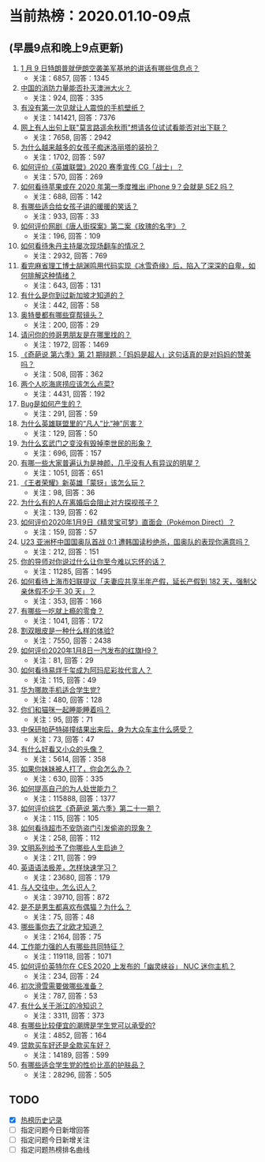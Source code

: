 # 当前热榜：2020.01.10-09点
## (早晨9点和晚上9点更新)
1. [1 月 9 日特朗普就伊朗空袭美军基地的讲话有哪些信息点？](https://www.zhihu.com/question/365389027)
    * 关注：6857, 回答：1345
2. [中国的消防力量能否扑灭澳洲大火？](https://www.zhihu.com/question/365065586)
    * 关注：924, 回答：335
3. [有没有第一次见就让人震惊的手机壁纸？](https://www.zhihu.com/question/309298287)
    * 关注：141421, 回答：7376
4. [网上有人出句上联"莫言路遥余秋雨"想请各位试试看能否对出下联？](https://www.zhihu.com/question/359189927)
    * 关注：7658, 回答：2942
5. [为什么越来越多的女孩子痴迷洛丽塔的装扮？](https://www.zhihu.com/question/285494667)
    * 关注：1702, 回答：597
6. [如何评价《英雄联盟》2020 赛季宣传 CG「战士」？](https://www.zhihu.com/question/365521044)
    * 关注：570, 回答：269
7. [如何看待苹果或在 2020 年第一季度推出 iPhone 9？会就是 SE2 吗？](https://www.zhihu.com/question/365442037)
    * 关注：688, 回答：142
8. [有哪些适合给女孩子讲的暖暖的笑话？](https://www.zhihu.com/question/364172435)
    * 关注：933, 回答：33
9. [如何评价网剧《唐人街探案》第二案《玫瑰的名字》？](https://www.zhihu.com/question/365374183)
    * 关注：196, 回答：109
10. [如何看待朱丹主持屡次现场翻车的情况？](https://www.zhihu.com/question/359158378)
    * 关注：2932, 回答：769
11. [看完麻省理工博士胡渊鸣用代码实现《冰雪奇缘》后，陷入了深深的自卑，如何排解这种情绪？](https://www.zhihu.com/question/365148040)
    * 关注：643, 回答：131
12. [有什么是你到过新加坡才知道的？](https://www.zhihu.com/question/357534411)
    * 关注：442, 回答：58
13. [奥特曼都有哪些穿帮镜头？](https://www.zhihu.com/question/365253443)
    * 关注：200, 回答：29
14. [请问你的帅哥男朋友是在哪里找的？](https://www.zhihu.com/question/363268434)
    * 关注：1972, 回答：1469
15. [《奇葩说 第六季》第 21 期辩题：「妈妈是超人」这句话真的是对妈妈的赞美吗？](https://www.zhihu.com/question/365086853)
    * 关注：508, 回答：362
16. [两个人吃海底捞应该怎么点菜?](https://www.zhihu.com/question/307611618)
    * 关注：4431, 回答：192
17. [Bug是如何产生的？](https://www.zhihu.com/question/365343579)
    * 关注：291, 回答：59
18. [为什么英雄联盟里的“凡人”比“神”厉害？](https://www.zhihu.com/question/365440303)
    * 关注：129, 回答：50
19. [为什么玄武门之变没有毁掉李世民的形象？](https://www.zhihu.com/question/30580715)
    * 关注：696, 回答：157
20. [有哪一些大家普遍认为是神颜，几乎没有人有异议的明星？](https://www.zhihu.com/question/361554196)
    * 关注：1051, 回答：651
21. [《王者荣耀》新英雄「蒙犽」该怎么玩？](https://www.zhihu.com/question/365466865)
    * 关注：98, 回答：36
22. [为什么有的人在离婚后会阻止对方探视孩子？](https://www.zhihu.com/question/347585302)
    * 关注：139, 回答：62
23. [如何评价2020年1月9日《精灵宝可梦》直面会（Pokémon Direct）？](https://www.zhihu.com/question/365477278)
    * 关注：159, 回答：57
24. [U23 亚洲杯中国国奥队首战 0:1 遭韩国读秒绝杀，国奥队的表现你满意吗？](https://www.zhihu.com/question/365545394)
    * 关注：212, 回答：151
25. [你的导师对你说过什么让你至今难以忘怀的话？](https://www.zhihu.com/question/359740428)
    * 关注：11285, 回答：1495
26. [如何看待上海市妇联提议「夫妻应共享半年产假，延长产假到 182 天，强制父亲休假不少于 30 天」？](https://www.zhihu.com/question/365385457)
    * 关注：353, 回答：166
27. [有哪些一吃就上瘾的零食？](https://www.zhihu.com/question/365263332)
    * 关注：1041, 回答：172
28. [割双眼皮是一种什么样的体验?](https://www.zhihu.com/question/264476156)
    * 关注：7550, 回答：2438
29. [如何评价2020年1月8日一汽发布的红旗H9？](https://www.zhihu.com/question/363901038)
    * 关注：81, 回答：29
30. [如何看待易烊千玺成为阿玛尼彩妆代言人？](https://www.zhihu.com/question/365281339)
    * 关注：115, 回答：49
31. [华为哪款手机适合学生党?](https://www.zhihu.com/question/333965396)
    * 关注：480, 回答：128
32. [你们和猫咪一起睡能睡着吗？](https://www.zhihu.com/question/359915064)
    * 关注：95, 回答：71
33. [中保研帕萨特碰撞结果出来后，身为大众车主什么感受？](https://www.zhihu.com/question/363511867)
    * 关注：73, 回答：47
34. [有什么好看又小众的头像？](https://www.zhihu.com/question/326122539)
    * 关注：5614, 回答：358
35. [如果你妹妹被人打了，你会怎么办？](https://www.zhihu.com/question/309538815)
    * 关注：630, 回答：335
36. [如何提高自己的为人处世能力？](https://www.zhihu.com/question/307704765)
    * 关注：115888, 回答：1377
37. [如何评价综艺《奇葩说 第六季》第二十一期？](https://www.zhihu.com/question/365519574)
    * 关注：115, 回答：105
38. [如何看待超市不安防盗门引发偷盗的现象？](https://www.zhihu.com/question/365437706)
    * 关注：258, 回答：112
39. [文明系列给予了你哪些人生启迪？](https://www.zhihu.com/question/363651311)
    * 关注：211, 回答：99
40. [英语语法极差，怎样快速学习？](https://www.zhihu.com/question/21017663)
    * 关注：23680, 回答：179
41. [与人交往中，怎么识人？](https://www.zhihu.com/question/325225784)
    * 关注：39710, 回答：872
42. [是不是男生都喜欢布偶猫？为什么？](https://www.zhihu.com/question/359831642)
    * 关注：75, 回答：48
43. [哪些事你去了北欧才知道？](https://www.zhihu.com/question/313042878)
    * 关注：2164, 回答：75
44. [工作能力强的人有哪些共同特征？](https://www.zhihu.com/question/28880482)
    * 关注：119118, 回答：1071
45. [如何评价英特尔在 CES 2020 上发布的「幽灵峡谷」 NUC 迷你主机？](https://www.zhihu.com/question/365341483)
    * 关注：234, 回答：24
46. [初次滑雪需要做哪些准备？](https://www.zhihu.com/question/20576742)
    * 关注：787, 回答：53
47. [有什么关于浙江的冷知识？](https://www.zhihu.com/question/52826449)
    * 关注：3311, 回答：373
48. [有哪些比较便宜的潮牌是学生党可以承受的?](https://www.zhihu.com/question/340187976)
    * 关注：4852, 回答：164
49. [贷款买车好还是全款买车好？](https://www.zhihu.com/question/28508631)
    * 关注：14189, 回答：599
50. [有哪些适合学生党的性价比高的护肤品？](https://www.zhihu.com/question/34020808)
    * 关注：28296, 回答：505
## TODO
* [x] [热榜历史记录](hot_history/AllHot.md)
* [ ] 指定问题今日新增回答
* [ ] 指定问题今日新增关注
* [ ] 指定问题热榜排名曲线
